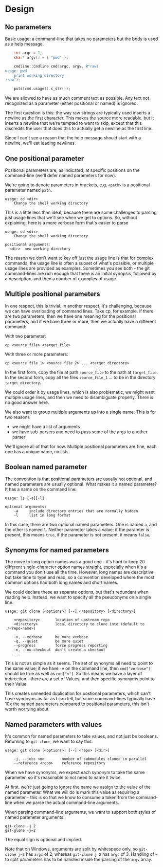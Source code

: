 Design
======

No parameters
-------------

Basic usage: a command-line that takes no parameters but the body is used as 
a help message.

```c++
	int argc = 1;
	char* argv[] = { "pwd" };

	cmdline::Cmdline cmd(argc, argv, R"raw(
usage: pwd
    print working directory
)raw");

    puts(cmd.usage().c_str());
```

We are allowed to have as much comment text as possible. Any text not recognized as
a parameter (either positional or named) is ignored.

The first question is this: the way raw strings are typically used inserts a newline
as the first character. This makes the source more readable, but it inserts a newline that
we're tempted to want to skip, except that this discredits the user that does this to
actually get a newline as the first line.

Since I can't see a reason that the help message should start with a newline, we'll eat
leading newlines.

One positional parameter
------------------------

Positional parameters are, as indicated, at specific positions on the command-line (we'll
defer named parameters for now).

We're going to denote parameters in brackets, e.g. `<path>` is a positional parameter named
`path`.

```
usage: cd <dir>
    Change the shell working directory
```

This is a little less than ideal, because there are some challenges to parsing just
usage lines that we'll see when we get to options. So, without explaining, here is
a more verbose form that's easier to parse

```
usage: cd <dir>
    Change the shell working directory

positional arguments:
  <dir>  new working directory
```

The reason we don't want to key off just the usage line is that for complex commands,
the usage line is often a subset of what's possible, or multiple usage lines are
provided as examples. Sometimes you see both - the git command-lines are rich enough
that there is an initial synopsis, followed by a description, and then a number of
examples of usage.

Multiple positional parameters
------------------------------

In one respect, this is trivial. In another respect, it's challenging, because we can have
overloading of command lines. Take cp, for example. If there are two parameters, then
we have one meaning for the positional parameters, and if we have three or more, then
we actually have a different command:

With two parameter:

```
cp <source_file> <target_file>
```

With three or more parameters:

```
cp <source_file_1> <source_file_2> ... <target_directory>
```

In the first form, copy the file at path `source_file` to the path at `target_file`. In the second
form, copy all the files `source_file_1` ... to be in the directory `target_directory`.

We could order it by usage lines, which is also problematic; we might want multiple
usage lines, and then we need to disambiguate properly. There is no good answer here.

We also want to group multiple arguments up into a single name. This is for two
reasons

- we might have a list of arguments
- we have sub-parsers and need to pass some of the args to another parser

We'll ignore all of that for now. Multiple positional parameters are fine, each one has a
unique name, no lists.

Boolean named parameter
-------------------

The convention is that positional parameters are usually not optional, and named parameters
are usually optional. What makes it a named parameter? It has a name on the command line:

```
usage: ls [-a][-l]

optional arguments:
    -a     include directory entries that are normally hidden
    -l     list in long format
```

In this case, there are two optional named parameters. One is named `a`, and the other is
named `l`. Neither parameter takes a value; if the paramter is present, this means `true`,
if the parameter is not present, it means `false`.

Synonyms for named parameters
-----------------------------

The move to long option names was a good one - it's hard to keep 20 different single-character
option names straight, especially when it's a command you don't use all the time. However,
long names are descriptive but take time to type and read, so a convention developed
where the most common options had both long names and short names.

We could declare these as separate options, but that's redundant when reading help.
Instead, we want to specify all the pseudonyms on a single line.

```
usage: git clone [<options>] [--] <repository> [<directory>]

    <repository>       location of upstream repo
    <directory>        local directory to clone into (default to ./<repo-name>)

    -v, --verbose      be more verbose
    -q, --quiet        be more quiet
    --progress         force progress reporting
    -n, --no-checkout  don't create a checkout
    ...
```

This is not as simple as it seems. The set of synonyms all need to point to the same value;
if we have `-v` on the command line, then `cmd["verbose"]` should be true as well as `cmd["v"]`.
So this means we have a layer of indirection - there are a set of Values, and then specific
synonyms point to their Value.

This creates unneeded duplication for postional parameters, which can't have synonyms as far
as I can tell, but since command-lines typically have 10x the named parameters compared to
positional parameters, this isn't worth worrying about.

Named parameters with values
----------------------------

It's common for named parameters to take values, and not just be booleans. Returning to `git clone`,
we want to say this:

```
usage: git clone [<options>] [--] <repo> [<dir>]

    -j, --jobs <n>        number of submodules cloned in parallel
    --reference <repo>    reference repository
```

When we have synonyms, we expect each synonym to take the same parameter, so it's reasonable
to not need to name it twice.

At first, we're just going to ignore the name we assign to the value of the named parameter.
What we will do is mark this value as requiring a parameter - this is so that we know to
consume a token from the command-line when we parse the actual command-line arguments.

When parsing command-line arguments, we want to support both styles of named parameter arguments:

```
git-clone -j 2
git-glone -j=2
```

The equal sign is optional and implied.

Note that on Windows, arguments are split by whitespace only, so `git-clone j=2` has `argc` of 2,
whereas `git-clone j 2` has `argc` of 3. Handling of `=` to split parameters has to be handled
inside the parsing of the `argv` array.
